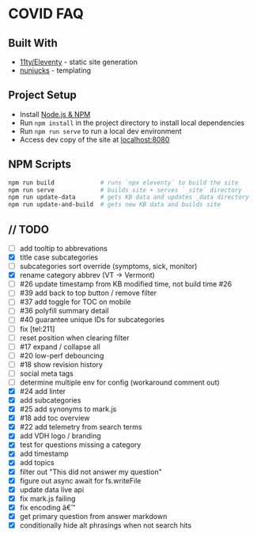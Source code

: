 # COVID FAQ

## Built With

- [11ty/Eleventy](https://www.11ty.io) - static site generation
- [nunjucks](https://mozilla.github.io/nunjucks/) - templating

## Project Setup

- Install [Node.js & NPM](https://nodejs.org/en/download/)
- Run `npm install` in the project directory to install local dependencies
- Run `npm run serve` to run a local dev environment
- Access dev copy of the site at [localhost:8080](http://localhost:8080)

## NPM Scripts

```bash
npm run build             # runs `npx eleventy` to build the site
npm run serve             # builds site + serves `_site` directory
npm run update-data       # gets KB data and updates _data directory
npm run update-and-build  # gets new KB data and builds site
```

## // TODO

- [ ] add tooltip to abbrevations
- [x] title case subcategories
- [ ] subcategories sort override (symptoms, sick, monitor)
- [x] rename category abbrev (VT -> Vermont)
- [ ] #26 update timestamp from KB modified time, not build time #26
- [ ] #39 add back to top button / remove filter
- [ ] #37 add toggle for TOC on mobile
- [ ] #36 polyfill summary detail
- [ ] #40 guarantee unique IDs for subcategories
- [ ] fix [tel:211]
- [ ] reset position when clearing filter
- [ ] #17 expand / collapse all
- [ ] #20 low-perf debouncing
- [ ] #18 show revision history
- [ ] social meta tags
- [ ] determine multiple env for config (workaround comment out)
- [x] #24 add linter
- [x] add subcategories
- [x] #25 add synonyms to mark.js
- [x] #18 add toc overview
- [x] #22 add telemetry from search terms
- [x] add VDH logo / branding
- [x] test for questions missing a category
- [x] add timestamp
- [x] add topics
- [x] filter out "This did not answer my question"
- [x] figure out async await for fs.writeFile
- [x] update data live api
- [x] fix mark.js failing
- [x] fix encoding â€™
- [x] get primary question from answer markdown
- [x] conditionally hide alt phrasings when not search hits
